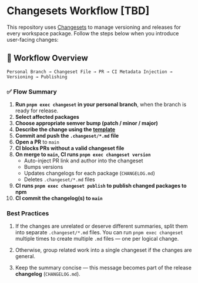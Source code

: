 # Changesets Workflow [TBD]

This repository uses [Changesets](https://github.com/changesets/changesets) to manage versioning and
releases for every workspace package. Follow the steps below when you introduce user-facing changes:

## 🔁 Workflow Overview

```text
Personal Branch → Changeset File → PR → CI Metadata Injection → Versioning → Publishing
```

### ✅ Flow Summary

1. **Run `pnpm exec changeset` in your personal branch**, when the branch is ready for release.
2. **Select affected packages**
3. **Choose appropriate semver bump (patch / minor / major)**
4. **Describe the change using the [template](./template.md)**
5. **Commit and push the `.changeset/*.md` file**
6. **Open a PR** to `main`
7. **CI blocks PRs without a valid changeset file**
8. **On merge to `main`, CI runs `pnpm exec changeset version`**
   - Auto-inject PR link and author into the changeset
   - Bumps versions
   - Updates changelogs for each package (`CHANGELOG.md`)
   - Deletes `.changeset/*.md` files
9. **CI runs `pnpm exec changeset publish` to publish changed packages to npm**
10. **CI commit the changelog(s) to `main`**

### Best Practices

1. If the changes are unrelated or deserve different summaries, split them into separate
   `.changeset/*.md` files. You can run `pnpm exec changeset` multiple times to create multiple
   `.md` files — one per logical change.

2. Otherwise, group related work into a single changeset if the changes are general.

3. Keep the summary concise — this message becomes part of the release **changelog**
   (`CHANGELOG.md`).
